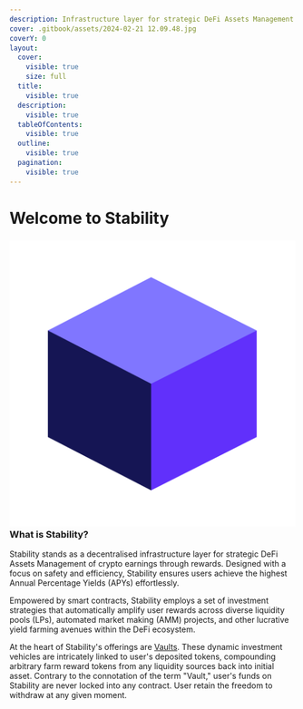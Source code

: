 ```yaml
---
description: Infrastructure layer for strategic DeFi Assets Management
cover: .gitbook/assets/2024-02-21 12.09.48.jpg
coverY: 0
layout:
  cover:
    visible: true
    size: full
  title:
    visible: true
  description:
    visible: true
  tableOfContents:
    visible: true
  outline:
    visible: true
  pagination:
    visible: true
---
```


# Welcome to Stability

### <img src=".gitbook/assets/Stability_logotype (1).png" alt="" data-size="line">What is Stability?

Stability stands as a decentralised infrastructure layer for strategic DeFi Assets Management of crypto earnings through rewards. Designed with a focus on safety and efficiency, Stability ensures users achieve the highest Annual Percentage Yields (APYs) effortlessly.

Empowered by smart contracts, Stability employs a set of investment strategies that automatically amplify user rewards across diverse liquidity pools (LPs), automated market making (AMM) projects, and other lucrative yield farming avenues within the DeFi ecosystem.

At the heart of Stability's offerings are [Vaults](stability-platform/vaults/). These dynamic investment vehicles are intricately linked to user's deposited tokens, compounding arbitrary farm reward tokens from any liquidity sources back into initial asset. Contrary to the connotation of the term "Vault," user's funds on Stability are never locked into any contract. User retain the freedom to withdraw at any given moment.

